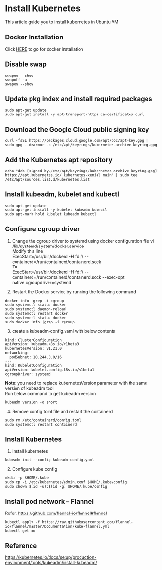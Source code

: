 # Install Kubernetes
This article guide you to install kubernetes in Ubuntu VM

## Docker Installation
Click [HERE](./docker-install.md) to go for docker installation

## Disable swap
```
swapon --show
swapoff -a
swapon --show
```

## Update pkg index and install required packages
```
sudo apt-get update
sudo apt-get install -y apt-transport-https ca-certificates curl
```

## Download the Google Cloud public signing key
```
curl -fsSL https://packages.cloud.google.com/apt/doc/apt-key.gpg | sudo gpg --dearmor -o /etc/apt/keyrings/kubernetes-archive-keyring.gpg
```

## Add the Kubernetes apt repository
```
echo "deb [signed-by=/etc/apt/keyrings/kubernetes-archive-keyring.gpg] https://apt.kubernetes.io/ kubernetes-xenial main" | sudo tee /etc/apt/sources.list.d/kubernetes.list
```

## Install kubeadm, kubelet and kubectl
```
sudo apt-get update
sudo apt-get install -y kubelet kubeadm kubectl
sudo apt-mark hold kubelet kubeadm kubectl
```

## Configure cgroup driver
1. Change the cgroup driver to systemd using docker configuration file
vi /lib/systemd/system/docker.service <br />
Modify this line <br />
ExecStart=/usr/bin/dockerd -H fd:// --containerd=/run/containerd/containerd.sock <br />
To<br />
ExecStart=/usr/bin/dockerd -H fd:// --containerd=/run/containerd/containerd.sock --exec-opt native.cgroupdriver=systemd<br />

2. Restart the Docker service by running the following command
```
docker info |grep -i cgroup
sudo systemctl status docker
sudo systemctl daemon-reload
sudo systemctl restart docker
sudo systemctl status docker
sudo docker info |grep -i cgroup
```

3. create a kubeadm-config.yaml with below contents
```
kind: ClusterConfiguration
apiVersion: kubeadm.k8s.io/v1beta3
kubernetesVersion: v1.21.0
networking:
  podSubnet: 10.244.0.0/16
---
kind: KubeletConfiguration
apiVersion: kubelet.config.k8s.io/v1beta1
cgroupDriver: systemd
```
**Note:** you need to replace kubernetesVersion parameter with the same version of kubeadm tool<br />
Run below command to get kubeadm version
```
kubeadm version -o short
```

4. Remove config.toml file and restart the containerd
```
sudo rm /etc/containerd/config.toml
sudo systemctl restart containerd
```

## Install Kubernetes
1. install kubernetes
```
kubeadm init --config kubeadm-config.yaml
```

2. Configure kube config
```
mkdir -p $HOME/.kube
sudo cp -i /etc/kubernetes/admin.conf $HOME/.kube/config
sudo chown $(id -u):$(id -g) $HOME/.kube/config
```

## Install pod network – Flannel
Refer: https://github.com/flannel-io/flannel#flannel

```
kubectl apply -f https://raw.githubusercontent.com/flannel-io/flannel/master/Documentation/kube-flannel.yml
kubectl get no
```

## Reference
https://kubernetes.io/docs/setup/production-environment/tools/kubeadm/install-kubeadm/
